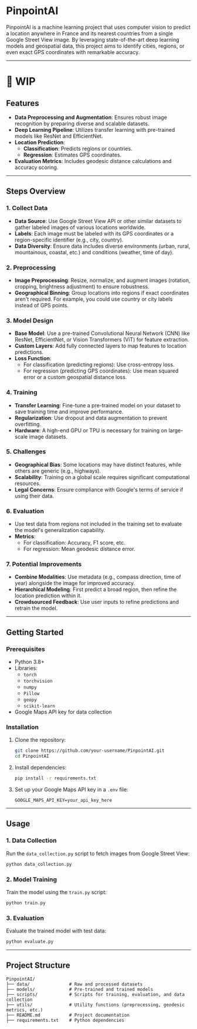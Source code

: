 # PinpointAI 
PinpointAI is a machine learning project that uses computer vision to predict a location anywhere in France and its nearest countries from a single Google Street View image. By leveraging state-of-the-art deep learning models and geospatial data, this project aims to identify cities, regions, or even exact GPS coordinates with remarkable accuracy.


---
# 🚧 WIP 
## Features

- **Data Preprocessing and Augmentation**: Ensures robust image recognition by preparing diverse and scalable datasets.
- **Deep Learning Pipeline**: Utilizes transfer learning with pre-trained models like ResNet and EfficientNet.
- **Location Prediction**:
  - **Classification**: Predicts regions or countries.
  - **Regression**: Estimates GPS coordinates.
- **Evaluation Metrics**: Includes geodesic distance calculations and accuracy scoring.

---

## Steps Overview

### 1. Collect Data
- **Data Source**: Use Google Street View API or other similar datasets to gather labeled images of various locations worldwide.
- **Labels**: Each image must be labeled with its GPS coordinates or a region-specific identifier (e.g., city, country).
- **Data Diversity**: Ensure data includes diverse environments (urban, rural, mountainous, coastal, etc.) and conditions (weather, time of day).

### 2. Preprocessing
- **Image Preprocessing**: Resize, normalize, and augment images (rotation, cropping, brightness adjustment) to ensure robustness.
- **Geographical Binning**: Group locations into regions if exact coordinates aren't required. For example, you could use country or city labels instead of GPS points.

### 3. Model Design
- **Base Model**: Use a pre-trained Convolutional Neural Network (CNN) like ResNet, EfficientNet, or Vision Transformers (ViT) for feature extraction.
- **Custom Layers**: Add fully connected layers to map features to location predictions.
- **Loss Function**:
  - For classification (predicting regions): Use cross-entropy loss.
  - For regression (predicting GPS coordinates): Use mean squared error or a custom geospatial distance loss.

### 4. Training
- **Transfer Learning**: Fine-tune a pre-trained model on your dataset to save training time and improve performance.
- **Regularization**: Use dropout and data augmentation to prevent overfitting.
- **Hardware**: A high-end GPU or TPU is necessary for training on large-scale image datasets.

### 5. Challenges
- **Geographical Bias**: Some locations may have distinct features, while others are generic (e.g., highways).
- **Scalability**: Training on a global scale requires significant computational resources.
- **Legal Concerns**: Ensure compliance with Google's terms of service if using their data.

### 6. Evaluation
- Use test data from regions not included in the training set to evaluate the model's generalization capability.
- **Metrics**:
  - For classification: Accuracy, F1 score, etc.
  - For regression: Mean geodesic distance error.

### 7. Potential Improvements
- **Combine Modalities**: Use metadata (e.g., compass direction, time of year) alongside the image for improved accuracy.
- **Hierarchical Modeling**: First predict a broad region, then refine the location prediction within it.
- **Crowdsourced Feedback**: Use user inputs to refine predictions and retrain the model.

---

## Getting Started

### Prerequisites
- Python 3.8+
- Libraries:
  - `torch`
  - `torchvision`
  - `numpy`
  - `Pillow`
  - `geopy`
  - `scikit-learn`
- Google Maps API key for data collection

### Installation
1. Clone the repository:
   ```bash
   git clone https://github.com/your-username/PinpointAI.git
   cd PinpointAI
   ```
2. Install dependencies:
   ```bash
   pip install -r requirements.txt
   ```
3. Set up your Google Maps API key in a `.env` file:
   ```env
   GOOGLE_MAPS_API_KEY=your_api_key_here
   ```

---

## Usage

### 1. Data Collection
Run the `data_collection.py` script to fetch images from Google Street View:
```bash
python data_collection.py
```

### 2. Model Training
Train the model using the `train.py` script:
```bash
python train.py
```

### 3. Evaluation
Evaluate the trained model with test data:
```bash
python evaluate.py
```

---

## Project Structure
```
PinpointAI/
├── data/               # Raw and processed datasets
├── models/             # Pre-trained and trained models
├── scripts/            # Scripts for training, evaluation, and data collection
├── utils/              # Utility functions (preprocessing, geodesic metrics, etc.)
├── README.md           # Project documentation
├── requirements.txt    # Python dependencies
```

